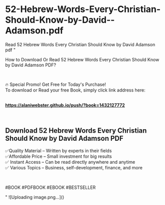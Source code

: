# 52-Hebrew-Words-Every-Christian-Should-Know-by-David--Adamson.pdf
Read 52 Hebrew Words Every Christian Should Know by David   Adamson pdf
"<p>How to Download Or Read 52 Hebrew Words Every Christian Should Know by David   Adamson PDF?</p>
<p>&nbsp;</p>
<p>&#128293;  Special Promo! Get Free for Today's Purchase!<br />To download or Read your free Book, simply click link address here:&nbsp;<br />&nbsp;</p>
<p><a href=""https://alaniwebster.github.io/push/?book=1432127772""><strong>https://alaniwebster.github.io/push/?book=1432127772</strong></a></p>
<p>&nbsp;</p>
<h2>Download 52 Hebrew Words Every Christian Should Know by David   Adamson PDF</h2>
<p>&#x2705;Quality Material &ndash; Written by experts in their fields<br />&#x2705;Affordable Price &ndash; Small investment for big results<br />&#x2705; Instant Access &ndash; Can be read directly anywhere and anytime<br />&#x2705; Various Topics &ndash; Business, self-development, finance, and more</p>
<p>&nbsp;</p>
<p>#BOOK #PDFBOOK #EBOOK #BESTSELLER</p>
"
![Uploading image.png…]()
